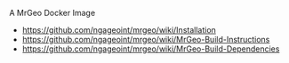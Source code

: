 A MrGeo Docker Image

- https://github.com/ngageoint/mrgeo/wiki/Installation
- https://github.com/ngageoint/mrgeo/wiki/MrGeo-Build-Instructions
- https://github.com/ngageoint/mrgeo/wiki/MrGeo-Build-Dependencies

